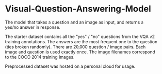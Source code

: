 # Visual-Question-Answering-Model

The model that takes a question and an image as input, and returns a yes/no answer in response. 

The starter dataset contains all the "yes" / "no" questions from the VQA v2 training annotations.
The answers are the most frequent one to the question (ties broken randomly).
There are 20,000 question / image pairs.
Each image and question is used exactly once.
The image filenames correspond to the COCO 2014 training images.

Preprocessed dataset was hosted on a personal cloud for usage. 

